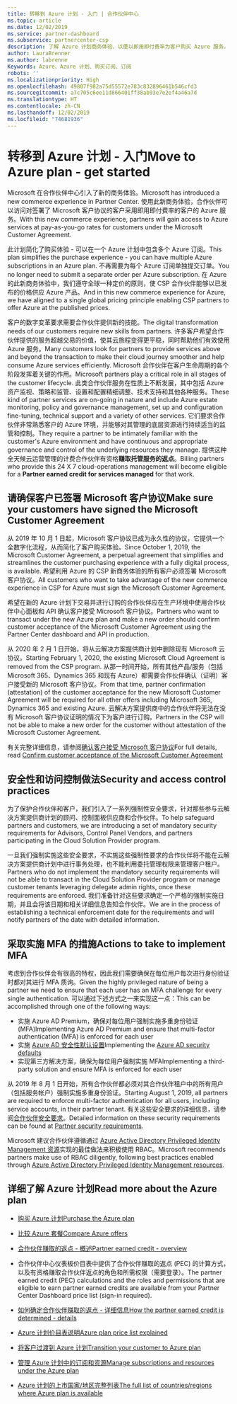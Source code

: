 ```yaml
---
title: 转移到 Azure 计划 - 入门 | 合作伙伴中心
ms.topic: article
ms.date: 12/02/2019
ms.service: partner-dashboard
ms.subservice: partnercenter-csp
description: 了解 Azure 计划商务体验，以便以即用即付费率为客户购买 Azure 服务。 也了解新的安全要求。
author: LauraBrenner
ms.author: labrenne
Keywords: Azure、Azure 计划、购买订阅、订阅
robots: ''
ms.localizationpriority: High
ms.openlocfilehash: 49807f982a75d55572e783c832896461b546cfd3
ms.sourcegitcommit: a7c705c6ee11d866401ff38ab93e7e2ef4a46a7d
ms.translationtype: HT
ms.contentlocale: zh-CN
ms.lasthandoff: 12/02/2019
ms.locfileid: "74681936"
---
```

# <a name="move-to-azure-plan---get-started"></a><span data-ttu-id="661d7-105">转移到 Azure 计划 - 入门</span><span class="sxs-lookup"><span data-stu-id="661d7-105">Move to Azure plan - get started</span></span>

<span data-ttu-id="661d7-106">Microsoft 在合作伙伴中心引入了新的商务体验。</span><span class="sxs-lookup"><span data-stu-id="661d7-106">Microsoft has introduced a new commerce experience in Partner Center.</span></span>  <span data-ttu-id="661d7-107">使用此新商务体验，合作伙伴可以访问对签署了 Microsoft 客户协议的客户采用即用即付费率的客户的 Azure 服务。</span><span class="sxs-lookup"><span data-stu-id="661d7-107">With this new commerce experience, partners will gain access to Azure services at pay-as-you-go rates for customers under the Microsoft Customer Agreement.</span></span>

<span data-ttu-id="661d7-108">此计划简化了购买体验 - 可以在一个 Azure 计划中包含多个 Azure 订阅。</span><span class="sxs-lookup"><span data-stu-id="661d7-108">This plan simplifies the purchase experience - you can have multiple Azure subscriptions in an Azure plan.</span></span> <span data-ttu-id="661d7-109">不再需要为每个 Azure 订阅单独提交订单。</span><span class="sxs-lookup"><span data-stu-id="661d7-109">You no longer need to submit a separate order per Azure subscription.</span></span> <span data-ttu-id="661d7-110">在 Azure 的此新商务体验中，我们遵守全球一种定价的原则，使 CSP 合作伙伴能够以已发布的价格供应 Azure 产品。</span><span class="sxs-lookup"><span data-stu-id="661d7-110">And in this new commerce experience for Azure, we have aligned to a single global pricing principle enabling CSP partners to offer Azure at the published prices.</span></span>

<span data-ttu-id="661d7-111">客户的数字变革要求需要合作伙伴提供新的技能。</span><span class="sxs-lookup"><span data-stu-id="661d7-111">The digital transformation needs of our customers require new skills from partners.</span></span> <span data-ttu-id="661d7-112">许多客户希望合作伙伴提供的服务超越交易的价值，使其云旅程变得更平稳，同时帮助他们有效使用 Azure 服务。</span><span class="sxs-lookup"><span data-stu-id="661d7-112">Many customers look for partners to provide services above and beyond the transaction to make their cloud journey smoother and help consume Azure services efficiently.</span></span> <span data-ttu-id="661d7-113">Microsoft 合作伙伴在客户生命周期的各个阶段发挥着关键的作用。</span><span class="sxs-lookup"><span data-stu-id="661d7-113">Microsoft partners play a critical role in all stages of the customer lifecycle.</span></span> <span data-ttu-id="661d7-114">此类合作伙伴服务在性质上不断发展，其中包括 Azure 资产监视、策略和监管、设置和配置精细调整、技术支持和其他各种服务。</span><span class="sxs-lookup"><span data-stu-id="661d7-114">These kind of partner services are on-going in nature and include Azure estate monitoring, policy and governance management, set up and configuration fine-tuning, technical support and a variety of other services.</span></span> <span data-ttu-id="661d7-115">它们要求合作伙伴非常熟悉客户的 Azure 环境，并能够对其管理的底层资源进行持续适当的监管和控制。</span><span class="sxs-lookup"><span data-stu-id="661d7-115">They require a partner to be intimately familiar with the customer's Azure environment and have continuous and appropriate governance and control of the underlying resources they manage.</span></span> <span data-ttu-id="661d7-116">提供这种全天候云运营管理的计费合作伙伴有资格**赚取托管服务的返点**。</span><span class="sxs-lookup"><span data-stu-id="661d7-116">Billing partners who provide this 24 X 7 cloud-operations management will become eligible for a **Partner earned credit for services managed** for that work.</span></span>

## <a name="make-sure-your-customers-have-signed-the-microsoft-customer-agreement"></a><span data-ttu-id="661d7-117">请确保客户已签署 Microsoft 客户协议</span><span class="sxs-lookup"><span data-stu-id="661d7-117">Make sure your customers have signed the Microsoft Customer Agreement</span></span>

<span data-ttu-id="661d7-118">从 2019 年 10 月 1 日起，Microsoft 客户协议已成为永久性的协议，它提供一个全数字化流程，从而简化了客户购买体验。</span><span class="sxs-lookup"><span data-stu-id="661d7-118">Since October 1, 2019, the Microsoft Customer Agreement, a perpetual agreement that simplifies and streamlines the customer purchasing experience with a fully digital process, is available.</span></span> <span data-ttu-id="661d7-119">希望利用 Azure 的 CSP 新商务体验的所有客户必须签署 Microsoft 客户协议。</span><span class="sxs-lookup"><span data-stu-id="661d7-119">All customers who want to take advantage of the new commerce experience in CSP for Azure must sign the Microsoft Customer Agreement.</span></span>

<span data-ttu-id="661d7-120">希望在新的 Azure 计划下交易并进行订购的合作伙伴应在生产环境中使用合作伙伴中心面板和 API 确认客户接受 Microsoft 客户协议。</span><span class="sxs-lookup"><span data-stu-id="661d7-120">Partners who want to transact under the new Azure plan and make a new order should confirm customer acceptance of the Microsoft Customer Agreement using the Partner Center dashboard and API in production.</span></span>

<span data-ttu-id="661d7-121">从 2020 年 2 月 1 日开始，将从云解决方案提供商计划中删除现有 Microsoft 云协议。</span><span class="sxs-lookup"><span data-stu-id="661d7-121">Starting February 1, 2020, the existing Microsoft Cloud Agreement is removed from the CSP program.</span></span> <span data-ttu-id="661d7-122">从那一时间开始，所有其他产品/服务（包括 Microsoft 365、Dynamics 365 和现有 Azure）都需要合作伙伴确认（证明）客户接受新的 Microsoft 客户协议。</span><span class="sxs-lookup"><span data-stu-id="661d7-122">From that time, partner confirmation (attestation) of the customer acceptance for the new Microsoft Customer Agreement will be required for all other offers including Microsoft 365, Dynamics 365 and existing Azure.</span></span> <span data-ttu-id="661d7-123">云解决方案提供商中的合作伙伴将无法在没有 Microsoft 客户协议证明的情况下为客户进行订购。</span><span class="sxs-lookup"><span data-stu-id="661d7-123">Partners in the CSP will not be able to make a new order for the customer without attestation of the Microsoft Customer Agreement.</span></span>

<span data-ttu-id="661d7-124">有关完整详细信息，请参阅[确认客户接受 Microsoft 客户协议](confirm-customer-agreement.md)</span><span class="sxs-lookup"><span data-stu-id="661d7-124">For full details, read [Confirm customer acceptance of the Microsoft Customer Agreement](confirm-customer-agreement.md)</span></span>

## <a name="security-and-access-control-practices"></a><span data-ttu-id="661d7-125">安全性和访问控制做法</span><span class="sxs-lookup"><span data-stu-id="661d7-125">Security and access control practices</span></span>

<span data-ttu-id="661d7-126">为了保护合作伙伴和客户，我们引入了一系列强制性安全要求，针对那些参与云解决方案提供商计划的顾问、控制面板供应商和合作伙伴。</span><span class="sxs-lookup"><span data-stu-id="661d7-126">To help safeguard partners and customers, we are introducing a set of mandatory security requirements for Advisors, Control Panel Vendors, and partners participating in the Cloud Solution Provider program.</span></span>

<span data-ttu-id="661d7-127">一旦我们强制实施这些安全要求，不实施这些强制性要求的合作伙伴将不能在云解决方案提供商计划中进行事务处理，也不能利用委托管理权限来管理客户租户。</span><span class="sxs-lookup"><span data-stu-id="661d7-127">Partners who do not implement the mandatory security requirements will not be able to transact in the Cloud Solution Provider program or manage customer tenants leveraging delegate admin rights, once these requirements are enforced.</span></span> <span data-ttu-id="661d7-128">我们准备针对这些要求确定一个严格的强制实施日期，并且会将该日期和相关详细信息告知合作伙伴。</span><span class="sxs-lookup"><span data-stu-id="661d7-128">We are in the process of establishing a technical enforcement date for the requirements and will notify partners of the date with detailed information.</span></span>

## <a name="actions-to-take-to-implement-mfa"></a><span data-ttu-id="661d7-129">采取实施 MFA 的措施</span><span class="sxs-lookup"><span data-stu-id="661d7-129">Actions to take to implement MFA</span></span>

<span data-ttu-id="661d7-130">考虑到合作伙伴会有很高的特权，因此我们需要确保在每位用户每次进行身份验证时都对其进行 MFA 质询。</span><span class="sxs-lookup"><span data-stu-id="661d7-130">Given the highly privileged nature of being a partner we need to ensure that each user has an MFA challenge for every single authentication.</span></span> <span data-ttu-id="661d7-131">可以通过下述方式之一来实现这一点：</span><span class="sxs-lookup"><span data-stu-id="661d7-131">This can be accomplished through one of the following ways:</span></span>

- <span data-ttu-id="661d7-132">实施 Azure AD Premium，确保对每位用户强制实施多重身份验证 (MFA)</span><span class="sxs-lookup"><span data-stu-id="661d7-132">Implementing Azure AD Premium and ensure that multi-factor authentication (MFA) is enforced for each user</span></span>
- <span data-ttu-id="661d7-133">实施 [Azure AD 安全性默认设置](https://docs.microsoft.com/azure/active-directory/conditional-access/concept-conditional-access-security-defaults)</span><span class="sxs-lookup"><span data-stu-id="661d7-133">Implementing the [Azure AD security defaults](https://docs.microsoft.com/azure/active-directory/conditional-access/concept-conditional-access-security-defaults)</span></span>
- <span data-ttu-id="661d7-134">实现第三方解决方案，确保为每位用户强制实施 MFA</span><span class="sxs-lookup"><span data-stu-id="661d7-134">Implementing a third-party solution and ensure MFA is enforced for each user</span></span>

<span data-ttu-id="661d7-135">从 2019 年 8 月 1 日开始，所有合作伙伴都必须对其合作伙伴租户中的所有用户（包括服务帐户）强制实施多重身份验证。</span><span class="sxs-lookup"><span data-stu-id="661d7-135">Starting August 1, 2019, all partners are required to enforce multi-factor authentication for all users, including service accounts, in their partner tenant.</span></span> <span data-ttu-id="661d7-136">有关这些安全要求的详细信息，请参阅[合作伙伴安全要求](https://docs.microsoft.com/partner-center/partner-security-requirements)。</span><span class="sxs-lookup"><span data-stu-id="661d7-136">Detailed information on these security requirements can be found at [Partner security requirements](https://docs.microsoft.com/partner-center/partner-security-requirements).</span></span>

<span data-ttu-id="661d7-137">Microsoft 建议合作伙伴遵循通过 [Azure Active Directory Privileged Identity Management 资源](https://docs.microsoft.com/azure/active-directory/privileged-identity-management/pim-configure)实现的最佳做法来积极使用 RBAC。</span><span class="sxs-lookup"><span data-stu-id="661d7-137">Microsoft recommends partners make use of RBAC diligently, following best practices enabled through [Azure Active Directory Privileged Identity Management resources](https://docs.microsoft.com/azure/active-directory/privileged-identity-management/pim-configure).</span></span>

## <a name="read-more-about-the-azure-plan"></a><span data-ttu-id="661d7-138">详细了解 Azure 计划</span><span class="sxs-lookup"><span data-stu-id="661d7-138">Read more about the Azure plan</span></span>

- [<span data-ttu-id="661d7-139">购买 Azure 计划</span><span class="sxs-lookup"><span data-stu-id="661d7-139">Purchase the Azure plan</span></span>](purchase-azure-plan.md)

- [<span data-ttu-id="661d7-140">比较 Azure 套餐</span><span class="sxs-lookup"><span data-stu-id="661d7-140">Compare Azure offers</span></span>](compare-azure-offers.md)

- [<span data-ttu-id="661d7-141">合作伙伴赚取的返点 - 概述</span><span class="sxs-lookup"><span data-stu-id="661d7-141">Partner earned credit - overview</span></span>](partner-earned-credit.md)

- <span data-ttu-id="661d7-142">合作伙伴中心仪表板价目表中提供了合作伙伴赚取的返点 (PEC) 的计算方式，以及有资格赚取合作伙伴返点的角色和所需权限（需要登录）。</span><span class="sxs-lookup"><span data-stu-id="661d7-142">The partner earned credit (PEC) calculations and the roles and permissions that are eligible to earn partner earned credits are available from your Partner Center Dashboard price list (sign-in required).</span></span>

- [<span data-ttu-id="661d7-143">如何确定合作伙伴赚取的返点 - 详细信息</span><span class="sxs-lookup"><span data-stu-id="661d7-143">How the partner earned credit is determined - details</span></span>](partner-earned-credit-explanation.md)
- [<span data-ttu-id="661d7-144">Azure 计划价目表说明</span><span class="sxs-lookup"><span data-stu-id="661d7-144">Azure plan price list explained</span></span>](azure-plan-price-list.md)
- [<span data-ttu-id="661d7-145">将客户过渡到 Azure 计划</span><span class="sxs-lookup"><span data-stu-id="661d7-145">Transition your customer to Azure plan</span></span>](azure-plan-transition.md)
- [<span data-ttu-id="661d7-146">管理 Azure 计划中的订阅和资源</span><span class="sxs-lookup"><span data-stu-id="661d7-146">Manage subscriptions and resources under the Azure plan</span></span>](azure-plan-manage.md)
- [<span data-ttu-id="661d7-147">Azure 计划的上市国家/地区完整列表</span><span class="sxs-lookup"><span data-stu-id="661d7-147">The full list of countries/regions where Azure plan is available</span></span>](https://query.prod.cms.rt.microsoft.com/cms/api/am/binary/RE3QN0x)
